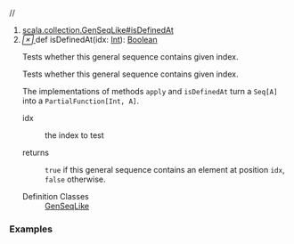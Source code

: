 //
<ol>
<li><a href="https://www.scala-lang.org/api/2.12.3/scala/collection/mutable/ArrayBuffer.html#isDefinedAt(idx:Int):Boolean">scala.collection.GenSeqLike#isDefinedAt</a></li>
<li name="scala.collection.GenSeqLike#isDefinedAt" visbl="pub" class="indented0 " data-isabs="false" fullcomment="yes" group="Ungrouped"> <a id="isDefinedAt(idx:Int):Boolean"></a><a id="isDefinedAt(Int):Boolean"></a> <span class="permalink"> <a href="../../../scala/collection/mutable/ArrayBuffer.html#isDefinedAt(idx:Int):Boolean" title="Permalink"> <i class="material-icons"></i> </a> </span> <span class="modifier_kind"> <span class="modifier"></span> <span class="kind">def</span> </span> <span class="symbol"> <span class="name">isDefinedAt</span><span class="params">(<span name="idx">idx: <a href="../../Int.html" class="extype" name="scala.Int">Int</a></span>)</span><span class="result">: <a href="../../Boolean.html" class="extype" name="scala.Boolean">Boolean</a></span> </span> <p class="shortcomment cmt">Tests whether this general sequence contains given index.</p>
 <div class="fullcomment">
  <div class="comment cmt">
   <p>Tests whether this general sequence contains given index.</p>
   <p> The implementations of methods <code>apply</code> and <code>isDefinedAt</code> turn a <code>Seq[A]</code> into a <code>PartialFunction[Int, A]</code>. </p>
  </div>
  <dl class="paramcmts block">
   <dt class="param">
    idx
   </dt>
   <dd class="cmt">
    <p>the index to test</p>
   </dd>
   <dt>
    returns
   </dt>
   <dd class="cmt">
    <p><code>true</code> if this general sequence contains an element at position <code>idx</code>, <code>false</code> otherwise.</p>
   </dd>
  </dl>
  <dl class="attributes block"> 
   <dt>
    Definition Classes
   </dt>
   <dd>
    <a href="../GenSeqLike.html" class="extype" name="scala.collection.GenSeqLike">GenSeqLike</a>
   </dd>
  </dl>
 </div> </li>
        </ol>


### Examples



